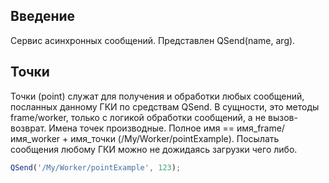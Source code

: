 ## Введение
Сервис асинхронных сообщений. Представлен QSend(name, arg).

## Точки
Точки (point) служат для получения и обработки любых сообщений, посланных данному ГКИ по средствам QSend. В сущности, это методы frame/worker, только с логикой обработки сообщений, а не вызов-возврат. Имена точек производные. Полное имя == имя_frame/имя_worker + имя_точки (/My/Worker/pointExample). Посылать сообщения любому ГКИ можно не дожидаясь загрузки чего либо.

```javascript
QSend('/My/Worker/pointExample', 123);
```
